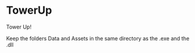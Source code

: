 # TowerUp
Tower Up!

Keep the folders Data and Assets in the same directory as the .exe and the .dll
